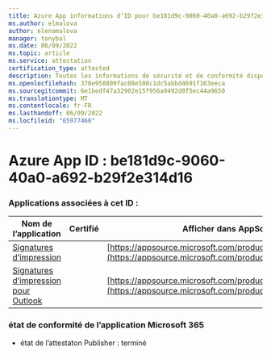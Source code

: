 ```yaml
---
title: Azure App informations d’ID pour be181d9c-9060-40a0-a692-b29f2e314d16
ms.author: elmalova
author: elenamalova
manager: tonybal
ms.date: 06/09/2022
ms.topic: article
ms.service: attestation
certification_type: attested
description: Toutes les informations de sécurité et de conformité disponibles pour be181d9c-9060-40a0-a692-b29f2e314d16.
ms.openlocfilehash: 370e958809fac08e508c1dc5abbd4691f163eeca
ms.sourcegitcommit: 6e1bedf47a32902e15f956a9492d8f5ec44a9650
ms.translationtype: MT
ms.contentlocale: fr-FR
ms.lasthandoff: 06/09/2022
ms.locfileid: "65977466"
---
```

# <a name="azure-app-id-be181d9c-9060-40a0-a692-b29f2e314d16"></a>Azure App ID : be181d9c-9060-40a0-a692-b29f2e314d16


### <a name="apps-associated-with-this-id"></a>Applications associées à cet ID :
| **Nom de l’application** | **Certifié** | **Afficher dans AppSource** |
|--------------|---------------|-----------------------|
| [Signatures d’impression](../forward/WA200003216.md) |  | [https://appsource.microsoft.com/product/office/WA200003216](https://appsource.microsoft.com/product/office/WA200003216) |
| [Signatures d’impression pour Outlook](../forward/WA200003199.md) |  | [https://appsource.microsoft.com/product/office/WA200003199](https://appsource.microsoft.com/product/office/WA200003199) |

### <a name="microsoft-365-app-compliance-status"></a>état de conformité de l’application Microsoft 365
- état de l’attestaton Publisher : terminé
